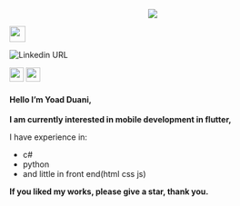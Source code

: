 <p align="center">
  <img src="https://i.ibb.co/hgCwZ7H/YOAD-DUANI-2.png"/>
</p>


<a href="https://www.linkedin.com/in/victor-nikiforov/" rel="nofollow"> <img height="28" src="https://camo.githubusercontent.com/6549bff183e235def27bedde5b2a47ac1d2b42b0c6e9bf9e10acdd6353a7b1ea/68747470733a2f2f696d672e736869656c64732e696f2f62616467652f2d4c696e6b6564496e2d3065373661383f7374796c653d666f722d7468652d6261646765266c6f676f3d4c696e6b6564696e266c6f676f436f6c6f723d7768697465" data-canonical-src="https://img.shields.io/badge/-LinkedIn-0e76a8?style=for-the-badge&amp;logo=Linkedin&amp;logoColor=white" style="max-width:100%;">
  
</a>

![Linkedin URL](https://img.shields.io/twitter/url?label=LinkedIn&logo=LinkedIn&style=social&url=https%3A%2F%2Fwww.linkedin.com%2Fin%2Fyoad-duani-1b58091b3%2F)

<img src="https://img.shields.io/badge/-*text*-1572B6?style=flat-square&logo=*language*" height="25" />
<img src="https://img.shields.io/badge/-CSS3-1572B6?style=flat-square&logo=css3" height="25" />






#### Hello I’m Yoad Duani,

**I am currently interested in mobile development in flutter,**

I have experience in:
* c#
* python
* and little in front end(html css js)

**If you liked my works, please give a star, thank you.**

<!---
Yoad-Duani/Yoad-Duani is a ✨ special ✨ repository because its `README.md` (this file) appears on your GitHub profile.
You can click the Preview link to take a look at your changes.
--->
